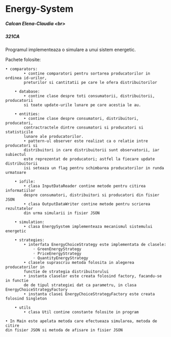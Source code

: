 # Energy-System

##### Calcan Elena-Claudia <br\>
##### 321CA

  Programul implementeaza o simulare a unui sistem energetic.
  
  Pachete folosite:
  
    • comparators:
			‣ contine comparatori pentru sortarea producatorilor in ordinea id-urilor,
			preturilor si cantitatii pe care le ofera distribuitorilor

		• database:
			‣ contine clase despre toti consumatorii, distribuitorii, producatorii
			si toate update-urile lunare pe care acestia le au.

		• entities:
			‣ contine clase despre consumatori, distribuitori, producatori, 
			contractractele dintre consumatori si producatori si statisticile 
			lunare ale producatorilor.
			‣ pattern-ul observer este realizat ca o relatie intre producatori si 
			distribuitori in care distribuitorii sunt observatorii, iar subiectul
			este reprezentat de producatori; astfel la fiecare update distribuitorii
			isi seteaza un flag pentru schimbarea producatorilor in runda urmatoare

		• iofile:
			‣ clasa InputDataReader contine metode pentru citirea informatiilor
			despre consumatori, distribuitori si producatori din fisier JSON
			‣ clasa OutputDataWriter contine metode pentru scrierea rezultatelor
			din urma simularii in fisier JSON

		• simulation:
			‣ clasa EnergySystem implementeaza mecanismul sistemului energetic

		• strategies:
			‣ interfata EnergyChoiceStrategy este implementata de clasele:
				◦ GreenEnergyStrategy
				◦ PriceEnergyStrategy
				◦ QuantityEnergyStrategy
			‣ clasele suprascriu metoda folosita in alegerea producatorilor in
			functie de strategia distribuitorului
			‣ instanta claselor este creata folosind factory, facandu-se in functie
			de de tipul strategiei dat ca parametru, in clasa EnergyChoiceStrategyFactory
			‣ instanta clasei EnergyChoiceStrategyFactory este creata folosind Singleton

		• utils
			‣ clasa Util contine constante folosite in program

	• In Main este apelata metoda care efectueaza simularea, metoda de citire
	din fisier JSON si metoda de afisare in fisier JSON		
